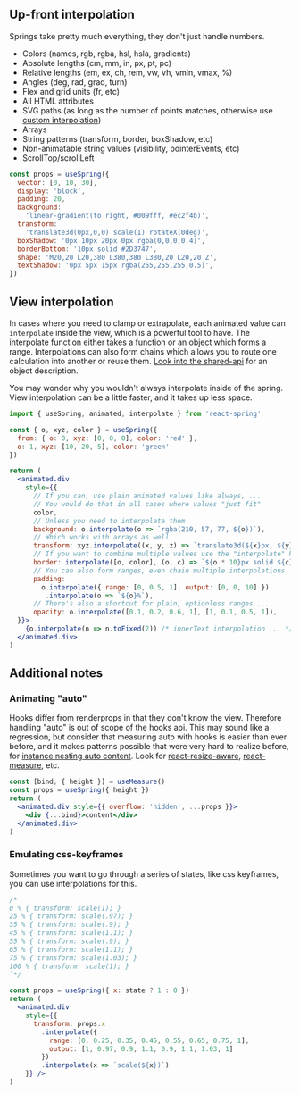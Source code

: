 ## Up-front interpolation

Springs take pretty much everything, they don't just handle numbers.

* Colors (names, rgb, rgba, hsl, hsla, gradients)
* Absolute lengths (cm, mm, in, px, pt, pc)
* Relative lengths (em, ex, ch, rem, vw, vh, vmin, vmax, %)
* Angles (deg, rad, grad, turn)
* Flex and grid units (fr, etc)
* All HTML attributes
* SVG paths (as long as the number of points matches, otherwise use [custom interpolation](https://codesandbox.io/embed/lwpkp46om))
* Arrays
* String patterns (transform, border, boxShadow, etc)
* Non-animatable string values (visibility, pointerEvents, etc)
* ScrollTop/scrollLeft

```jsx
const props = useSpring({
  vector: [0, 10, 30],
  display: 'block',
  padding: 20, 
  background:
    'linear-gradient(to right, #009fff, #ec2f4b)', 
  transform: 
    'translate3d(0px,0,0) scale(1) rotateX(0deg)', 
  boxShadow: '0px 10px 20px 0px rgba(0,0,0,0.4)', 
  borderBottom: '10px solid #2D3747', 
  shape: 'M20,20 L20,380 L380,380 L380,20 L20,20 Z', 
  textShadow: '0px 5px 15px rgba(255,255,255,0.5)',
})
```

## View interpolation

In cases where you need to clamp or extrapolate, each animated value can `interpolate` inside the view, which is a powerful tool to have. The interpolate function either takes a function or an object which forms a range. Interpolations can also form chains which allows you to route one calculation into another or reuse them. [Look into the shared-api](/api) for an object description.

You may wonder why you wouldn't always interpolate inside of the spring. View interpolation can be a little faster, and it takes up less space.

```jsx
import { useSpring, animated, interpolate } from 'react-spring'

const { o, xyz, color } = useSpring({
  from: { o: 0, xyz: [0, 0, 0], color: 'red' },
  o: 1, xyz: [10, 20, 5], color: 'green'
})

return (
  <animated.div
    style={{
      // If you can, use plain animated values like always, ...
      // You would do that in all cases where values "just fit"
      color,
      // Unless you need to interpolate them
      background: o.interpolate(o => `rgba(210, 57, 77, ${o})`),
      // Which works with arrays as well
      transform: xyz.interpolate((x, y, z) => `translate3d(${x}px, ${y}px, ${z}px)`),
      // If you want to combine multiple values use the "interpolate" helper
      border: interpolate([o, color], (o, c) => `${o * 10}px solid ${c}`),
      // You can also form ranges, even chain multiple interpolations
      padding:
        o.interpolate({ range: [0, 0.5, 1], output: [0, 0, 10] })
         .interpolate(o => `${o}%`),
      // There's also a shortcut for plain, optionless ranges ...
      opacity: o.interpolate([0.1, 0.2, 0.6, 1], [1, 0.1, 0.5, 1]),
  }}>
    {o.interpolate(n => n.toFixed(2)) /* innerText interpolation ... */ }
  </animated.div>
)
```

## Additional notes

### Animating "auto"

Hooks differ from renderprops in that they don't know the view. Therefore handling "auto" is out of scope of the hooks api. This may sound like a regression, but consider that measuring auto with hooks is easier than ever before, and it makes patterns possible that were very hard to realize before, for [instance nesting auto content](https://twitter.com/0xca0a/status/1094683974679621633). Look for [react-resize-aware](https://github.com/FezVrasta/react-resize-aware), [react-measure](https://github.com/souporserious/react-measure), etc.

```jsx
const [bind, { height }] = useMeasure()
const props = useSpring({ height })
return (
  <animated.div style={{ overflow: 'hidden', ...props }}>
    <div {...bind}>content</div>
  </animated.div>
)
```

### Emulating css-keyframes

Sometimes you want to go through a series of states, like css keyframes, you can use interpolations for this.

```jsx
/*
0 % { transform: scale(1); }
25 % { transform: scale(.97); }
35 % { transform: scale(.9); }
45 % { transform: scale(1.1); }
55 % { transform: scale(.9); }
65 % { transform: scale(1.1); }
75 % { transform: scale(1.03); }
100 % { transform: scale(1); }
`*/

const props = useSpring({ x: state ? 1 : 0 })
return (
  <animated.div
    style={{
      transform: props.x
        .interpolate({
          range: [0, 0.25, 0.35, 0.45, 0.55, 0.65, 0.75, 1],
          output: [1, 0.97, 0.9, 1.1, 0.9, 1.1, 1.03, 1]
        })
        .interpolate(x => `scale(${x})`)
    }} />
)
```
